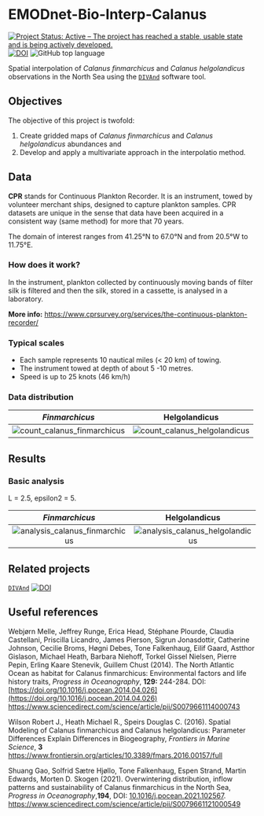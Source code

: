# EMODnet-Bio-Interp-Calanus

[![Project Status: Active – The project has reached a stable, usable state and is being actively developed.](https://www.repostatus.org/badges/latest/active.svg)](https://www.repostatus.org/#active)
[![DOI](https://zenodo.org/badge/452690474.svg)](https://zenodo.org/badge/latestdoi/452690474)
![GitHub top language](https://img.shields.io/github/languages/top/gher-uliege/EMODnet-Bio-Interp-Calanus)

Spatial interpolation of _Calanus finmarchicus_ and _Calanus helgolandicus_ observations in the North Sea using the [`DIVAnd`](https://github.com/gher-uliege/DIVAnd.jl) software tool.

## Objectives

The objective of this project is twofold:
1. Create gridded maps of _Calanus finmarchicus_ and _Calanus helgolandicus_ abundances and
2. Develop and apply a multivariate approach in the interpolatio method.

## Data

__CPR__ stands for Continuous Plankton Recorder. It is an instrument, towed by volunteer
merchant ships, designed to capture plankton samples. CPR datasets are unique
in the sense that data have been acquired in a consistent way (same method)
for more that 70 years.

The domain of interest ranges from 41.25°N to 67.0°N and from 20.5°W to 11.75°E.

### How does it work?

In the instrument, plankton collected by continuously moving bands of filter silk
is filtered and then the silk, stored in a cassette, is analysed in a laboratory.

__More info:__ https://www.cprsurvey.org/services/the-continuous-plankton-recorder/

### Typical scales

- Each sample represents 10 nautical miles (< 20 km) of towing.
- The instrument towed at depth of about 5 -10 metres.
- Speed is up to 25 knots (46 km/h)

### Data distribution

_Finmarchicus_             |  Helgolandicus
:-------------------------:|:-------------------------:
![count_calanus_finmarchicus](https://user-images.githubusercontent.com/11868914/151570410-7dad2e00-ef08-452a-9076-8ebd9cadfc36.jpg) | ![count_calanus_helgolandicus](https://user-images.githubusercontent.com/11868914/151571375-6a2ef5c4-cf55-47f4-933c-f83be5fb5aec.jpg)

## Results

### Basic analysis

L = 2.5, epsilon2 = 5.

_Finmarchicus_             |  Helgolandicus
:-------------------------:|:-------------------------:
![analysis_calanus_finmarchicus](https://user-images.githubusercontent.com/11868914/151572917-f1df7bee-382d-4d88-85f4-ea204ceba5a7.jpg) | ![analysis_calanus_helgolandicus](https://user-images.githubusercontent.com/11868914/151572924-14459d9f-e999-49b4-9ab9-dfa4674a8f27.jpg)

## Related projects

[`DIVAnd`](https://github.com/gher-uliege/DIVAnd.jl) [![DOI](https://zenodo.org/badge/79277337.svg)](https://zenodo.org/badge/latestdoi/79277337)

## Useful references

Webjørn Melle, Jeffrey Runge, Erica Head, Stéphane Plourde, Claudia Castellani, Priscilla Licandro, James Pierson, Sigrun Jonasdottir, Catherine Johnson, Cecilie Broms, Høgni Debes, Tone Falkenhaug, Eilif Gaard, Astthor Gislason, Michael Heath, Barbara Niehoff, Torkel Gissel Nielsen, Pierre Pepin, Erling Kaare Stenevik, Guillem Chust (2014). The North Atlantic Ocean as habitat for Calanus finmarchicus: Environmental factors and life history traits,
_Progress in Oceanography_, **129:** 244-284. DOI: [https://doi.org/10.1016/j.pocean.2014.04.026](https://doi.org/10.1016/j.pocean.2014.04.026)
https://www.sciencedirect.com/science/article/pii/S0079661114000743

Wilson Robert J., Heath Michael R., Speirs Douglas C. (2016). Spatial Modeling of Calanus finmarchicus and Calanus helgolandicus: Parameter Differences Explain Differences in Biogeography, _Frontiers in Marine Science_, **3**                
https://www.frontiersin.org/articles/10.3389/fmars.2016.00157/full

Shuang Gao, Solfrid Sætre Hjøllo, Tone Falkenhaug, Espen Strand, Martin Edwards, Morten D. Skogen (2021). Overwintering distribution, inflow patterns and sustainability of Calanus finmarchicus in the North Sea, _Progress in Oceanography_,**194**, DOI: [10.1016/j.pocean.2021.102567](https://doi.org/10.1016/j.pocean.2021.102567).        
https://www.sciencedirect.com/science/article/pii/S0079661121000549

